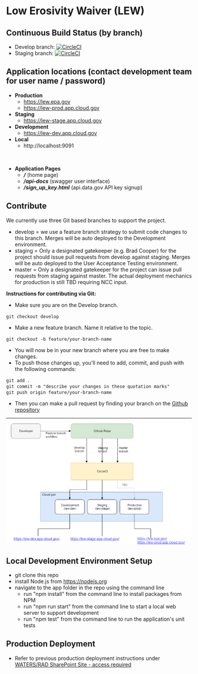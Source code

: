 
# Low Erosivity Waiver (LEW)

## Continuous Build Status (by branch)

* Develop branch: [![CircleCI](https://circleci.com/gh/Eastern-Research-Group/lew/tree/develop.svg?style=svg&circle-token=fd2c6fd923415a86fb853f1886e28fce233aa771)](https://circleci.com/gh/Eastern-Research-Group/lew/tree/develop)
* Staging branch: [![CircleCI](https://circleci.com/gh/Eastern-Research-Group/lew/tree/staging.svg?style=svg&circle-token=fd2c6fd923415a86fb853f1886e28fce233aa771)](https://circleci.com/gh/Eastern-Research-Group/lew/tree/staging)

  
## Application locations (contact development team for user name / password)

 - **Production**
   - https://lew.epa.gov
   - https://lew-prod.app.cloud.gov  
 - **Staging**
   - https://lew-stage.app.cloud.gov
 - **Development**
   - https://lew-dev.app.cloud.gov
 - **Local**
   - http://localhost:9091
   
</br>

 - **Application Pages**
   - ***/*** (home page)
   - ***/api-docs*** (swagger user interface)
   - ***/sign_up_key.html*** (api.data.gov API key signup)
   
## Contribute

We currently use three Git based branches to support the project.

- develop = we use a feature branch strategy to submit code changes to this branch. Merges will be auto deployed to the Development environment.
- staging = Only a designated gatekeeper (e.g. Brad Cooper) for the project should issue pull requests from develop against staging. Merges will be auto deployed to the User Acceptance Testing environment.
- master = Only a designated gatekeeper for the project can issue pull requests from staging against master. The actual deployment mechanics for production is still TBD requiring NCC input.


**Instructions for contributing via Git:**

- Make sure you are on the Develop branch.

```
git checkout develop
```

- Make a new feature branch. Name it relative to the topic.

```
git checkout -b feature/your-branch-name
```

- You will now be in your new branch where you are free to make changes.
- To push those changes up, you'll need to add, commit, and push with the following commands:

```
git add .
git commit -m "describe your changes in these quotation marks"
git push origin feature/your-branch-name
```

- Then you can make a pull request by finding your branch on the
  [Github repository](https://github.com/Eastern-Research-Group/lew/branches)

***
![LEW DevOps Pipeline](/docs/img/LEW%20DevOps%20Pipeline.png?raw=true "LEW DevOps Pipeline")

## Local Development Environment Setup

- git clone this repo
- install Node.js from https://nodejs.org
- navigate to the app folder in the repo using the command line
  - run "npm install" from the command line to install packages from NPM
  - run "npm run start" from the command line to start a local web server to support development
  - run "npm test" from the command line to run the application's unit tests

## Production Deployment

- Refer to previous production deployment instructions under [WATERS/RAD SharePoint Site - access required](https://usepa.sharepoint.com/sites/OW/IO/PMO/ITPortfolio/RAD/Shared%20Documents/Forms/AllItems.aspx?viewpath=%2Fsites%2FOW%2FIO%2FPMO%2FITPortfolio%2FRAD%2FShared%20Documents%2FForms%2FAllItems%2Easpx&id=%2Fsites%2FOW%2FIO%2FPMO%2FITPortfolio%2FRAD%2FShared%20Documents%2F04%20%2D%20Design%2C%20Development%2C%20and%20Deployment%2FLEW%2FDeployment%20Instructions)

